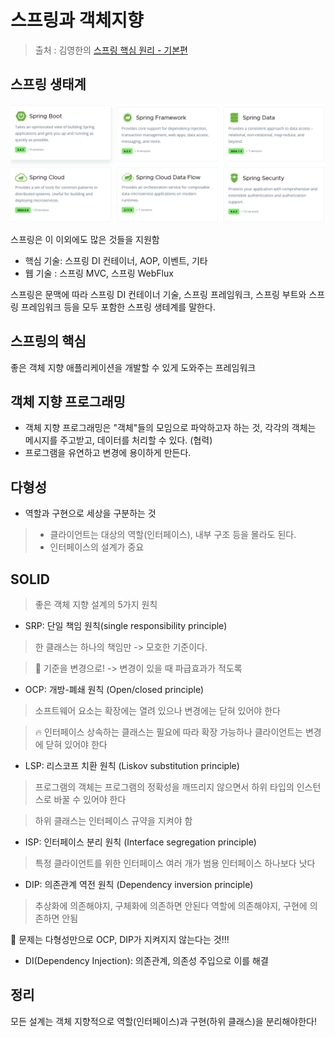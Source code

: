 스프링과 객체지향
==
> 출처 : 김영한의 [스프링 핵심 원리 - 기본편](https://www.inflearn.com/course/%EC%8A%A4%ED%94%84%EB%A7%81-%ED%95%B5%EC%8B%AC-%EC%9B%90%EB%A6%AC-%EA%B8%B0%EB%B3%B8%ED%8E%B8/dashboard)

스프링 생태계
--
![alt text](image.png)

스프링은 이 이외에도 많은 것들을 지원함

- 핵심 기술: 스프링 DI 컨테이너, AOP, 이벤트, 기타
- 웹 기술 : 스프링 MVC, 스프링 WebFlux

스프링은 문맥에 따라 스프링 DI 컨테이너 기술, 스프링 프레임워크, 스프링 부트와 스프링 프레임워크 등을 모두 포함한 스프링 생테계를 말한다.

스프링의 핵심
--
좋은 객체 지향 애플리케이션을 개발할 수 있게 도와주는 프레임워크

객체 지향 프로그래밍
--
- 객체 지향 프로그래밍은 "객체"들의 모임으로 파악하고자 하는 것, 각각의 객체는 메시지를 주고받고, 데이터를 처리할 수 있다. (협력)
- 프로그램을 유연하고 변경에 용이하게 만든다.

다형성
--
- 역할과 구현으로 세상을 구분하는 것
> - 클라이언트는 대상의 역할(인터페이스), 내부 구조 등을 몰라도 된다.
> - 인터페이스의 설계가 중요

SOLID
--
>  좋은 객체 지향 설계의 5가지 원칙
- SRP: 단일 책임 원칙(single responsibility principle)
> 한 클래스는 하나의 책임만 -> 모호한 기준이다.

> :rocket: 기준을 변경으로! -> 변경이 있을 때 파급효과가 적도록
 
- OCP: 개방-폐쇄 원칙 (Open/closed principle)
> 소프트웨어 요소는 확장에는 열려 있으나 변경에는 닫혀 있어야 한다

> :fire: 인터페이스 상속하는 클래스는 필요에 따라 확장 가능하나 클라이언트는 변경에 닫혀 있어야 한다 

- LSP: 리스코프 치환 원칙 (Liskov substitution principle)
> 프로그램의 객체는 프로그램의 정확성을 깨뜨리지 않으면서 하위 타입의 인스턴스로 바꿀 수 있어야 한다

> 하위 클래스는 인터페이스 규약을 지켜야 함

- ISP: 인터페이스 분리 원칙 (Interface segregation principle)
> 특정 클라이언트를 위한 인터페이스 여러 개가 범용 인터페이스 하나보다 낫다

- DIP: 의존관계 역전 원칙 (Dependency inversion principle)
> 추상화에 의존해야지, 구체화에 의존하면 안된다
> 역할에 의존해야지, 구현에 의존하면 안됨

:punch: 문제는 다형성만으로 OCP, DIP가 지켜지지 않는다는 것!!!
-  DI(Dependency Injection): 의존관계, 의존성 주입으로 이를 해결

정리
--
모든 설계는 객체 지향적으로 역할(인터페이스)과 구현(하위 클래스)을 분리해야한다!